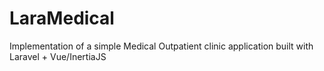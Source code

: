 # LaraMedical
Implementation of a simple Medical Outpatient clinic application built with Laravel + Vue/InertiaJS
